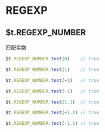 # REGEXP

## $t.REGEXP_NUMBER

匹配实数

```javascript
$t.REGEXP_NUMBER.test(0)    // true

$t.REGEXP_NUMBER.test(1)    // true

$t.REGEXP_NUMBER.test(+1)   // true

$t.REGEXP_NUMBER.test(-1)   // true

$t.REGEXP_NUMBER.test(1.1)  // true

$t.REGEXP_NUMBER.test(+1.1) // true

$t.REGEXP_NUMBER.test(-1.1) // true
```
